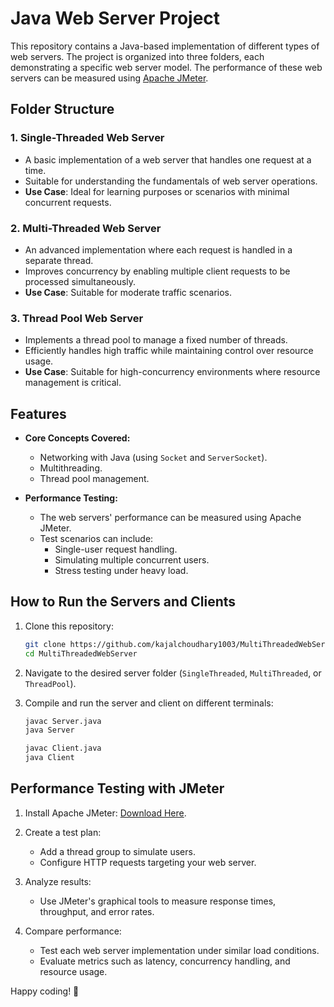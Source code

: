 # Java Web Server Project

This repository contains a Java-based implementation of different types of web servers. The project is organized into three folders, each demonstrating a specific web server model. The performance of these web servers can be measured using [Apache JMeter](https://jmeter.apache.org/).

## Folder Structure

### 1. **Single-Threaded Web Server**
   - A basic implementation of a web server that handles one request at a time.
   - Suitable for understanding the fundamentals of web server operations.
   - **Use Case**: Ideal for learning purposes or scenarios with minimal concurrent requests.

### 2. **Multi-Threaded Web Server**
   - An advanced implementation where each request is handled in a separate thread.
   - Improves concurrency by enabling multiple client requests to be processed simultaneously.
   - **Use Case**: Suitable for moderate traffic scenarios.

### 3. **Thread Pool Web Server**
   - Implements a thread pool to manage a fixed number of threads.
   - Efficiently handles high traffic while maintaining control over resource usage.
   - **Use Case**: Suitable for high-concurrency environments where resource management is critical.

## Features

- **Core Concepts Covered:**
  - Networking with Java (using `Socket` and `ServerSocket`).
  - Multithreading.
  - Thread pool management.

- **Performance Testing:**
  - The web servers' performance can be measured using Apache JMeter.
  - Test scenarios can include:
    - Single-user request handling.
    - Simulating multiple concurrent users.
    - Stress testing under heavy load.

## How to Run the Servers and Clients

1. Clone this repository:
   ```bash
   git clone https://github.com/kajalchoudhary1003/MultiThreadedWebServer
   cd MultiThreadedWebServer
   ```

2. Navigate to the desired server folder (`SingleThreaded`, `MultiThreaded`, or `ThreadPool`).

3. Compile and run the server and client on different terminals:
   ```bash
   javac Server.java
   java Server

   javac Client.java
   java Client
   ```


## Performance Testing with JMeter

1. Install Apache JMeter: [Download Here](https://jmeter.apache.org/download_jmeter.cgi).

2. Create a test plan:
   - Add a thread group to simulate users.
   - Configure HTTP requests targeting your web server.

3. Analyze results:
   - Use JMeter's graphical tools to measure response times, throughput, and error rates.

4. Compare performance:
   - Test each web server implementation under similar load conditions.
   - Evaluate metrics such as latency, concurrency handling, and resource usage.


Happy coding! 🚀

